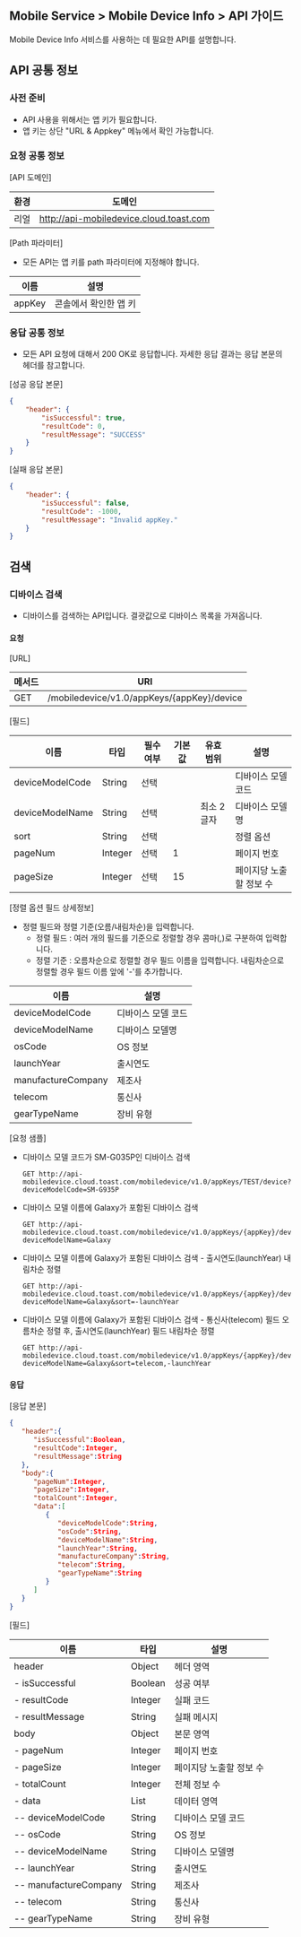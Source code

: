 ## Mobile Service > Mobile Device Info > API 가이드


Mobile Device Info 서비스를 사용하는 데 필요한 API를 설명합니다.

## API 공통 정보

### 사전 준비

* API 사용을 위해서는 앱 키가 필요합니다.
* 앱 키는 상단 "URL & Appkey" 메뉴에서 확인 가능합니다.

### 요청 공통 정보

[API 도메인]

|환경|	도메인|
|---|---|
|리얼|	http://api-mobiledevice.cloud.toast.com|

[Path 파라미터]

* 모든 API는 앱 키를 path 파라미터에 지정해야 합니다.

|이름|	설명|
|---|---|
|appKey|	콘솔에서 확인한 앱 키|

### 응답 공통 정보

* 모든 API 요청에 대해서 200 OK로 응답합니다. 자세한 응답 결과는 응답 본문의 헤더를 참고합니다.

[성공 응답 본문]
```json
{
    "header": {
        "isSuccessful": true,
        "resultCode": 0,
        "resultMessage": "SUCCESS"
    }
}
```

[실패 응답 본문]
```json
{
    "header": {
        "isSuccessful": false,
        "resultCode": -1000,
        "resultMessage": "Invalid appKey."
    }
}
```

## 검색

### 디바이스 검색

* 디바이스를 검색하는 API입니다. 결괏값으로 디바이스 목록을 가져옵니다.

#### 요청

[URL]

|메서드|	URI|
|---|---|
|GET|	/mobiledevice/v1.0/appKeys/{appKey}/device|


[필드]

|이름|	타입|	필수 여부|	기본값|	유효 범위| 설명|
|---|---|---|---|---|---|
|deviceModelCode|   String |    선택|	  |	|	디바이스 모델 코드|
|deviceModelName|	String |	선택|	  |	최소 2글자|	디바이스 모델명|
|sort           |	String |	선택|   | |	정렬 옵션|
|pageNum        |	Integer|	선택|	 1|	|	페이지 번호|
|pageSize       |	Integer|	선택|	15|	|	페이지당 노출할 정보 수|


[정렬 옵션 필드 상세정보]

* 정렬 필드와 정렬 기준(오름/내림차순)을 입력합니다.
    * 정렬 필드 : 여러 개의 필드를 기준으로 정렬할 경우 콤마(,)로 구분하여 입력합니다.
    * 정렬 기준 : 오름차순으로 정렬할 경우 필드 이름을 입력합니다. 내림차순으로 정렬할 경우 필드 이름 앞에 '-'를 추가합니다.

|이름|설명|
|---|---|
|deviceModelCode|디바이스 모델 코드|
|deviceModelName|디바이스 모델명|
|osCode| OS 정보|
|launchYear| 출시연도|
|manufactureCompany|제조사|
|telecom|통신사|
|gearTypeName|장비 유형|


[요청 샘플]

* 디바이스 모델 코드가 SM-G035P인 디바이스 검색
    ```
    GET http://api-mobiledevice.cloud.toast.com/mobiledevice/v1.0/appKeys/TEST/device?deviceModelCode=SM-G935P
    ```

* 디바이스 모델 이름에 Galaxy가 포함된 디바이스 검색
    ```
    GET http://api-mobiledevice.cloud.toast.com/mobiledevice/v1.0/appKeys/{appKey}/device?deviceModelName=Galaxy
    ```

* 디바이스 모델 이름에 Galaxy가 포함된 디바이스 검색 - 출시연도(launchYear) 내림차순 정렬
    ```
    GET http://api-mobiledevice.cloud.toast.com/mobiledevice/v1.0/appKeys/{appKey}/device?deviceModelName=Galaxy&sort=-launchYear
    ```

* 디바이스 모델 이름에 Galaxy가 포함된 디바이스 검색 - 통신사(telecom) 필드 오름차순 정렬 후, 출시연도(launchYear) 필드 내림차순 정렬
    ```
    GET http://api-mobiledevice.cloud.toast.com/mobiledevice/v1.0/appKeys/{appKey}/device?deviceModelName=Galaxy&sort=telecom,-launchYear
    ```


#### 응답

[응답 본문]
```json
{  
   "header":{  
      "isSuccessful":Boolean,
      "resultCode":Integer,
      "resultMessage":String
   },
   "body":{  
      "pageNum":Integer,
      "pageSize":Integer,
      "totalCount":Integer,
      "data":[  
         {  
            "deviceModelCode":String,
            "osCode":String,
            "deviceModelName":String,
            "launchYear":String,
            "manufactureCompany":String,
            "telecom":String,
            "gearTypeName":String
         }
      ]
   }
}
```

[필드]

|이름|	타입|	설명|
|---|---|---|
|header                 |	Object  |	헤더 영역|
|- isSuccessful         |	Boolean |	성공 여부|
|- resultCode           |	Integer |	실패 코드|
|- resultMessage        |	String  |	실패 메시지|
|body                   |	Object  |	본문 영역|
|- pageNum              |	Integer |	페이지 번호|
|- pageSize             |	Integer |	페이지당 노출할 정보 수|
|- totalCount           |	Integer |	전체 정보 수|
|- data                 |	List    |	데이터 영역|
|-- deviceModelCode     |	String  |	디바이스 모델 코드|
|-- osCode              |   String  |   OS 정보|
|-- deviceModelName     |	String  |	디바이스 모델명|
|-- launchYear          |   String  |   출시연도|
|-- manufactureCompany  |   String  |   제조사|
|-- telecom             |   String  |   통신사|
|-- gearTypeName        |   String  |   장비 유형|
